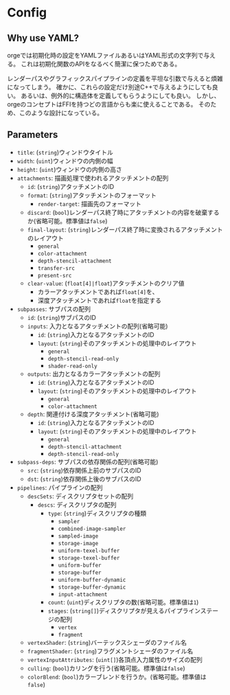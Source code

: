 # Config

## Why use YAML?

orgeでは初期化時の設定をYAMLファイルあるいはYAML形式の文字列で与える。
これは初期化関数のAPIをなるべく簡潔に保つためである。

レンダーパスやグラフィックスパイプラインの定義を平坦な引数で与えると煩雑になってしまう。
確かに、これらの設定だけ別途C++で与えるようにしても良い。
あるいは、例外的に構造体を定義してもらうようにしても良い。
しかし、orgeのコンセプトはFFIを持つどの言語からも楽に使えることである。
そのため、このような設計になっている。

## Parameters

- `title`: (`string`)ウィンドウタイトル
- `width`: (`uint`)ウィンドウの内側の幅
- `height`: (`uint`)ウィンドウの内側の高さ
- `attachments`: 描画処理で使われるアタッチメントの配列
  - `id`: (`string`)アタッチメントのID
  - `format`: (`string`)アタッチメントのフォーマット
    - `render-target`: 描画先のフォーマット
  - `discard`: (`bool`)レンダーパス終了時にアタッチメントの内容を破棄するか(省略可能。標準値は`false`)
  - `final-layout`: (`string`)レンダーパス終了時に変換されるアタッチメントのレイアウト
    - `general`
    - `color-attachment`
    - `depth-stencil-attachment`
    - `transfer-src`
    - `present-src`
  - `clear-value`: (`float[4]|float`)アタッチメントのクリア値
    - カラーアタッチメントであれば`float[4]`を、
    - 深度アタッチメントであれば`float`を指定する
- `subpasses`: サブパスの配列
  - `id`: (`string`)サブパスのID
  - `inputs`: 入力となるアタッチメントの配列(省略可能)
    - `id`: (`string`)入力となるアタッチメントのID
    - `layout`: (`string`)そのアタッチメントの処理中のレイアウト
      - `general`
      - `depth-stencil-read-only`
      - `shader-read-only`
  - `outputs`: 出力となるカラーアタッチメントの配列
    - `id`: (`string`)入力となるアタッチメントのID
    - `layout`: (`string`)そのアタッチメントの処理中のレイアウト
      - `general`
      - `color-attachment`
  - `depth`: 関連付ける深度アタッチメント(省略可能)
    - `id`: (`string`)入力となるアタッチメントのID
    - `layout`: (`string`)そのアタッチメントの処理中のレイアウト
      - `general`
      - `depth-stencil-attachment`
      - `depth-stencil-read-only`
- `subpass-deps`: サブパスの依存関係の配列(省略可能)
  - `src`: (`string`)依存関係上前のサブパスのID
  - `dst`: (`string`)依存関係上後のサブパスのID
- `pipelines`: パイプラインの配列
  - `descSets`: ディスクリプタセットの配列
    - `descs`: ディスクリプタの配列
      - `type`: (`string`)ディスクリプタの種類
        - `sampler`
        - `combined-image-sampler`
        - `sampled-image`
        - `storage-image`
        - `uniform-texel-buffer`
        - `storage-texel-buffer`
        - `uniform-buffer`
        - `storage-buffer`
        - `uniform-buffer-dynamic`
        - `storage-buffer-dynamic`
        - `input-attachment`
      - `count`: (`uint`)ディスクリプタの数(省略可能。標準値は`1`)
      - `stages`: (`string[]`)ディスクリプタが見えるパイプラインステージの配列
        - `vertex`
        - `fragment`
  - `vertexShader`: (`string`)バーテックスシェーダのファイル名
  - `fragmentShader`: (`string`)フラグメントシェーダのファイル名
  - `vertexInputAttributes`: (`uint[]`)各頂点入力属性のサイズの配列
  - `culling`: (`bool`)カリングを行う(省略可能。標準値は`false`)
  - `colorBlend`: (`bool`)カラーブレンドを行うか。(省略可能。標準値は`false`)
